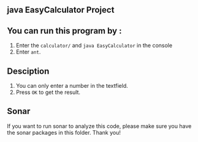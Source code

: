 ## java EasyCalculator Project

## You can run this program by :
1. Enter the `calculator/` and `java EasyCalculator` in the console  
2. Enter `ant`.

## Desciption
1. You can only enter a number in the textfield.
2. Press `OK` to get the result.

## Sonar
If you want to run sonar to analyze this code, please make sure you have the sonar packages in this folder. Thank you!
